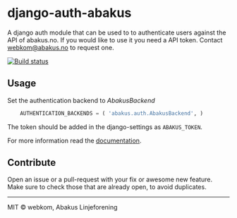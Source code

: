 # django-auth-abakus
A django auth module that can be used to to authenticate users against
the API of abakus.no. If you would like to use it you need a API token.
Contact webkom@abakus.no to request one.

[![Build status](https://ci.frigg.io/badges/webkom/django-auth-abakus/)](https://ci.frigg.io/webkom/django-auth-abakus/last/)

## Usage
Set the authentication backend to *AbakusBackend*

```python
    AUTHENTICATION_BACKENDS = ( 'abakus.auth.AbakusBackend', )
```

The token should be added in the django-settings as `ABAKUS_TOKEN`.

For more information read the [documentation](http://django-auth-abakus.readthedocs.org/).


## Contribute
Open an issue or a pull-request with your fix or awesome new feature.
Make sure to check those that are already open, to avoid duplicates.

--------
MIT © webkom, Abakus Linjeforening
